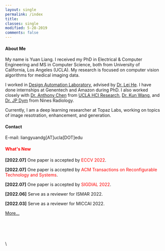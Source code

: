 ```yaml
---
layout: single
permalink: /index
title:
classes: single
modified: 5-28-2019
comments: false
---
```


#### About Me    
My name is Yuan Liang. 
I received my PhD in Electrical & Computer Engineering and MS in Computer Science, both from University of California, Los Angeles (UCLA). 
My research is focused on computer vision algorithms for medical imaging data. 

I worked in [Design Automation Laboratory](http://eda.ee.ucla.edu/), advised by [Dr. Lei He](http://eda.ee.ucla.edu/people/faculty.html).
I have done internships at Genentech and Amazon during PhD. 
I also worked closely with [Dr. Anthony Chen](https://xac.is/) from [UCLA HCI Research](https://hci.ucla.edu/#projects), [Dr. Kun Wang](http://eda.ee.ucla.edu/people/kun-wang/index.html), and [Dr. JP Dym](https://www.jpdym.net/) from Nines Radiology.

Currently, I am a deep learning researcher at Topaz Labs, working on topics of image resotration, enhancement, and generation. 

<!-- I am passionate about developing AI-empowered medical systems for deployment/commercialization. -->

<!-- Check out my [CV](https://liangyuandg.github.io/404/). -->

#### Contact
E-mail: liangyuandg[AT]ucla[DOT]edu

#### <span style="color:red">What's New</span>
**[2022.07]** One paper is accepted by <span style="color:red">ECCV 2022</span>.

**[2022.07]** One paper is accepted by <span style="color:red">ACM Transactions on Reconfigurable Technology and Systems</span>.

**[2022.07]** One paper is accepted by <span style="color:red">SIGDIAL 2022</span>.

**[2022.06]** Serve as a reviewer for ISMAR 2022.

**[2022.03]** Serve as a reviewer for MICCAI 2022.

<!-- **[2021.09]** One paper is accepted by <span style="color:red">NeurIPS 2021</span>.

**[2021.08]** Serve as PC member for AAAI 2021.

**[2021.07]** One paper is accepted by <span style="color:red">Scientific Reports</span>.

**[2021.06]** One paper is accepted by <span style="color:red">MICCAI 2021</span>.

**[2021.05]** Start working as Peronalized Healthcare Data Science Imaging Intern in the PHC Labs, Genetech. 

**[2021.05]** Our paper "SocAoG: Incremental Graph Parsing for Social Relation Inference in Dialogues" is accepted by <span style="color:red">ACL 2021</span>.

**[2021.03]** Serve as reviewer for CogSci 2021, MobileHCI 2021, and INTERACT 2021.

**[2021.02]** Serve as PC member for MICAD 2021, reviewer for MICCAI 2021, CSCW 2021, and IDC 2021.

**[2021.01]** Two papers are accepted by <span style="color:red">ISBI 2021</span>.

**[2021.01]** Our paper "OralViewer: 3D Demonstration of Dental Surgeries for Patient Education with Oral Cavity Reconstruction from a 2D Panoramic X-ray" is accepted by <span style="color:red">IUI 2021</span>.

**[2021.01]** Finished drafting a book chapter on "Human-Centered AI for Medical Imaging". -->


[More...](./news/)

\
\
\
\
\
<script type="text/javascript" id="clustrmaps" src="//cdn.clustrmaps.com/map_v2.js?cl=ffffff&w=200&t=m&d=B0EyV0HNQ9l-UARrPicAxTCnCtyK2Cqlz9f8LgkDUco"></script>
